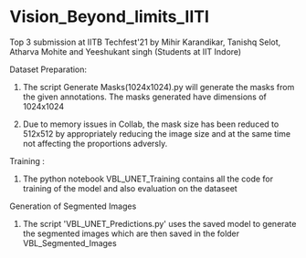 # Vision_Beyond_limits_IITI
Top 3 submission at IITB Techfest'21 by Mihir Karandikar, Tanishq Selot, Atharva Mohite and Yeeshukant singh (Students at IIT Indore)

Dataset Preparation:

1) The script Generate Masks(1024x1024).py will generate the masks from the given annotations. The
   masks generated have dimensions of 1024x1024

2) Due to memory issues in Collab, the mask size has been reduced to 512x512 by appropriately 
   reducing the image size and at the same time not affecting the proportions adversly.


Training :

1) The python notebook VBL_UNET_Training contains all the code for training of the model and also
   evaluation on the dataseet

Generation of Segmented Images

1) The script 'VBL_UNET_Predictions.py' uses the saved model to generate the segmented images 
   which are then saved in the folder VBL_Segmented_Images
